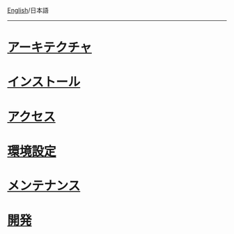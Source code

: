 [English](https://github.com/aegif/NemakiWare/wiki)/日本語 
***
# [アーキテクチャ](https://github.com/aegif/NemakiWare/wiki/%E3%82%A2%E3%83%BC%E3%82%AD%E3%83%86%E3%82%AF%E3%83%81%E3%83%A3)
# [インストール](https://github.com/aegif/NemakiWare/wiki/%E3%82%A4%E3%83%B3%E3%82%B9%E3%83%88%E3%83%BC%E3%83%AB)
# [アクセス](https://github.com/aegif/NemakiWare/wiki/%E3%82%A2%E3%82%AF%E3%82%BB%E3%82%B9)
# [環境設定]()
# [メンテナンス]()
# [開発](https://github.com/aegif/NemakiWare/wiki/%E9%96%8B%E7%99%BA)